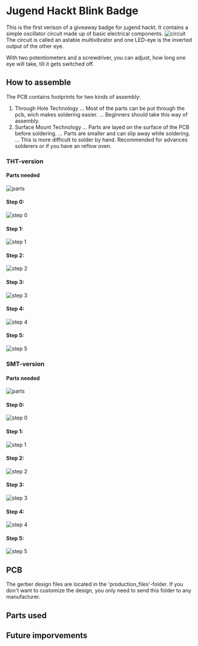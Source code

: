 # Jugend Hackt Blink Badge

This is the first verison of a giveaway badge for jugend hackt.
It contains a simple oscillator circuit made up of basic electrical components.
![circuit](img/circuit.svg)
The circuit is called an astable multivibrator and one LED-eye is the inverted output of the other eye.

With two potentiometers and a screwdriver, you can adjust, how long one eye will take, till it gets switched off.


## How to assemble
The PCB contains footprints for two kinds of assembly:
1. Through Hole Technology
... Most of the parts can be put through the pcb, wich makes soldering easier.
... Beginners should take this way of assembly.
2. Surface Mount Technology
... Parts are layed on the surface of the PCB before soldering.
... Parts are smaller and can slip away while soldering. 
... This is more difficult to solder by hand. Recommended for advances solderers or if you have an reflow oven.

### THT-version

#### Parts needed
![parts](img/THT_needed.svg)
#### Step 0:
![step 0](img/THT_step00.svg "step 0")
#### Step 1:
![step 1](img/THT_step01.svg "step 1")
#### Step 2:
![step 2](img/THT_step02.svg "step 2")
#### Step 3:
![step 3](img/THT_step03.svg "step 3")
#### Step 4:
![step 4](img/THT_step04.svg "step 4")
#### Step 5:
![step 5](img/THT_step05.svg "step 5")


### SMT-version
#### Parts needed
![parts](img/SMT_needed.svg)
#### Step 0:
![step 0](img/SMT_step00.svg "step 0")
#### Step 1:
![step 1](img/SMT_step01.svg "step 1")
#### Step 2:
![step 2](img/SMT_step02.svg "step 2")
#### Step 3:
![step 3](img/SMT_step03.svg "step 3")
#### Step 4:
![step 4](img/SMT_step04.svg "step 4")
#### Step 5:
![step 5](img/SMT_step05.svg "step 5")


## PCB
The gerber design files are located in the 'production_files'-folder. If you don't want to customize the design, you only need to  send this folder to any manufacturer.

## Parts used


## Future imporvements
